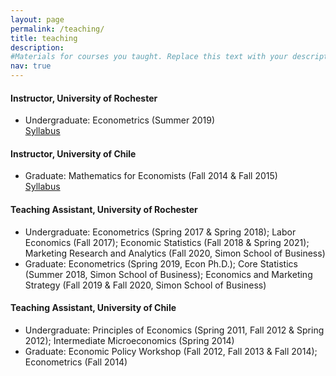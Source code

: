 ```yaml
---
layout: page
permalink: /teaching/
title: teaching
description: 
#Materials for courses you taught. Replace this text with your description.
nav: true
---
```




#### Instructor, University of Rochester
<ul>
<li> Undergraduate: Econometrics (Summer 2019) </li> <a href="{{ site.baseurl }}/assets/pdf/Eco231_syllabus.pdf" target="_blank">Syllabus</a>
</ul>


#### Instructor, University of Chile  
<ul>
<li> Graduate: Mathematics for Economists (Fall 2014 & Fall 2015) </li> <a href="{{ site.baseurl }}/assets/pdf/syllabus-in700-Eng.pdf" target="_blank">Syllabus</a>

</ul>


#### Teaching Assistant, University of Rochester
<ul>
<li> Undergraduate: Econometrics (Spring 2017 & Spring 2018); Labor Economics (Fall 2017); Economic Statistics (Fall 2018 & Spring 2021); Marketing Research and Analytics (Fall 2020, Simon School of Business) </li> 

<li> Graduate: Econometrics (Spring 2019, Econ Ph.D.); Core Statistics (Summer 2018, Simon School of Business); Economics and Marketing Strategy (Fall 2019 & Fall 2020, Simon School of Business) </li> 
</ul>


#### Teaching Assistant, University of Chile
<ul>
<li> Undergraduate: Principles of Economics (Spring 2011, Fall 2012 & Spring 2012); Intermediate Microeconomics (Spring 2014) </li> 

<li> Graduate: Economic Policy Workshop (Fall 2012, Fall 2013 & Fall 2014); Econometrics (Fall 2014)	</li> 
</ul>

